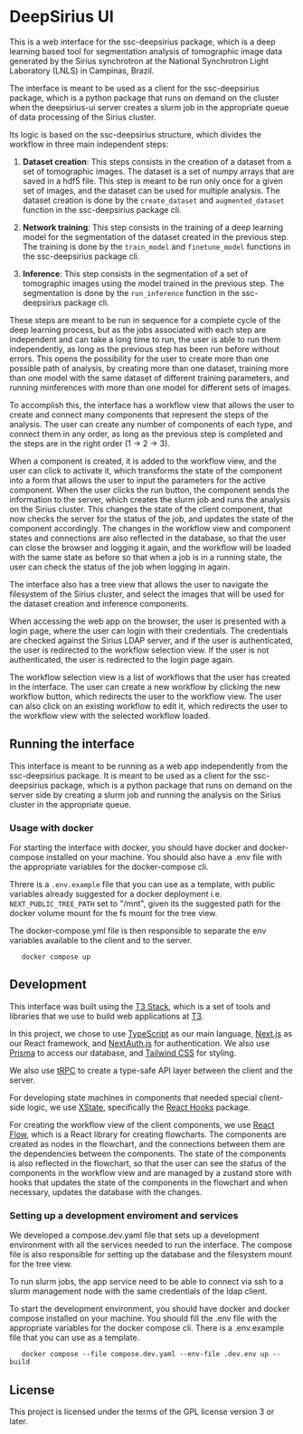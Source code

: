 # DeepSirius UI

This is a web interface for the ssc-deepsirius package, which is a deep learning based tool for segmentation analysis of tomographic image data generated by the Sirius synchrotron at the National Synchrotron Light Laboratory (LNLS) in Campinas, Brazil.

The interface is meant to be used as a client for the ssc-deepsirius package, which is a python package that runs on demand on the cluster when the deepsirius-ui server creates a slurm job in the appropriate queue of data processing of the Sirius cluster.

Its logic is based on the ssc-deepsirius structure, which divides the workflow in three main independent steps:

1. **Dataset creation**: This steps consists in the creation of a dataset from a set of tomographic images. The dataset is a set of numpy arrays that are saved in a hdf5 file. This step is meant to be run only once for a given set of images, and the dataset can be used for multiple analysis. The dataset creation is done by the `create_dataset` and `augmented_dataset` function in the ssc-deepsirius package cli.

2. **Network training**: This step consists in the training of a deep learning model for the segmentation of the dataset created in the previous step. The training is done by the `train_model` and `finetune_model` functions in the ssc-deepsirius package cli.

3. **Inference**: This step consists in the segmentation of a set of tomographic images using the model trained in the previous step. The segmentation is done by the `run_inference` function in the ssc-deepsirius package cli.

These steps are meant to be run in sequence for a complete cycle of the deep learning process, but as the jobs associated with each step are independent and can take a long time to run, the user is able to run them independently, as long as the previous step has been run before without errors. This opens the possibility for the user to create more than one possible path of analysis, by creating more than one dataset, training more than one model with the same dataset of different training parameters, and running minferences with more than one model for different sets of images.

To accomplish this, the interface has a workflow view that allows the user to create and connect many components that represent the steps of the analysis. The user can create any number of components of each type, and connect them in any order, as long as the previous step is completed and the steps are in the right order (1 -> 2 -> 3).

When a component is created, it is added to the workflow view, and the user can click to activate it, which transforms the state of the component into a form that allows the user to input the parameters for the active component. When the user clicks the run button, the component sends the information to the server, which creates the slurm job and runs the analysis on the Sirius cluster. This changes the state of the client component, that now checks the server for the status of the job, and updates the state of the component accordingly. The changes in the workflow view and component states and connections are also reflected in the database, so that the user can close the browser and logging it again, and the workflow will be loaded with the same state as before so that when a job is in a running state, the user can check the status of the job when logging in again.

The interface also has a tree view that allows the user to navigate the filesystem of the Sirius cluster, and select the images that will be used for the dataset creation and inference components.

When accessing the web app on the browser, the user is presented with a login page, where the user can login with their credentials. The credentials are checked against the Sirius LDAP server, and if the user is authenticated, the user is redirected to the workflow selection view. If the user is not authenticated, the user is redirected to the login page again.

The workflow selection view is a list of workflows that the user has created in the interface. The user can create a new workflow by clicking the new workflow button, which redirects the user to the workflow view. The user can also click on an existing workflow to edit it, which redirects the user to the workflow view with the selected workflow loaded.

## Running the interface

This interface is meant to be running as a web app independently from the ssc-deepsirius package. It is meant to be used as a client for the ssc-deepsirius package, which is a python package that runs on demand on the server side by creating a slurm job and running the analysis on the Sirius cluster in the appropriate queue.

### Usage with docker

For starting the interface with docker, you should have docker and docker-compose installed on your machine. You should also have a .env file with the appropriate variables for the docker-compose cli.

Threre is a `.env.example` file that you can use as a template, with public variables already suggested for a docker deployment i.e. `NEXT_PUBLIC_TREE_PATH` set to "/mnt", given its the suggested path for the docker volume mount for the fs mount for the tree view.

The docker-compose.yml file is then responsible to separate the env variables available to the client and to the server.

```shell
   docker compose up
```

## Development

This interface was built using the [T3 Stack](https://create.t3.gg/), which is a set of tools and libraries that we use to build web applications at [T3](https://t3.gg/).

In this project, we chose to use [TypeScript](https://www.typescriptlang.org/) as our main language, [Next.js](https://nextjs.org) as our React framework, and [NextAuth.js](https://next-auth.js.org) for authentication. We also use [Prisma](https://prisma.io) to access our database, and [Tailwind CSS](https://tailwindcss.com) for styling.

We also use [tRPC](https://trpc.io) to create a type-safe API layer between the client and the server.

For developing state machines in components that needed special client-side logic, we use [XState](https://xstate.js.org/), specifically the [React Hooks](https://xstate.js.org/docs/packages/xstate-react/) package.

For creating the workflow view of the client components, we use [React Flow](https://reactflow.dev/), which is a React library for creating flowcharts. The components are created as nodes in the flowchart, and the connections between them are the dependencies between the components. The state of the components is also reflected in the flowchart, so that the user can see the status of the components in the workflow view and are managed by a zustand store with hooks that updates the state of the components in the flowchart and when necessary, updates the database with the changes.

### Setting up a development enviroment and services

We developed a compose.dev.yaml file that sets up a development environment with all the services needed to run the interface. The compose file is also responsible for setting up the database and the filesystem mount for the tree view.

To run slurm jobs, the app service need to be able to connect via ssh to a slurm management node with the same credentials of the ldap client.

To start the development environment, you should have docker and docker compose installed on your machine. You should fill the .env file with the appropriate variables for the docker compose cli. There is a .env.example file that you can use as a template.

```shell
   docker compose --file compose.dev.yaml --env-file .dev.env up --build
```

## License

This project is licensed under the terms of the GPL license version 3 or later.
